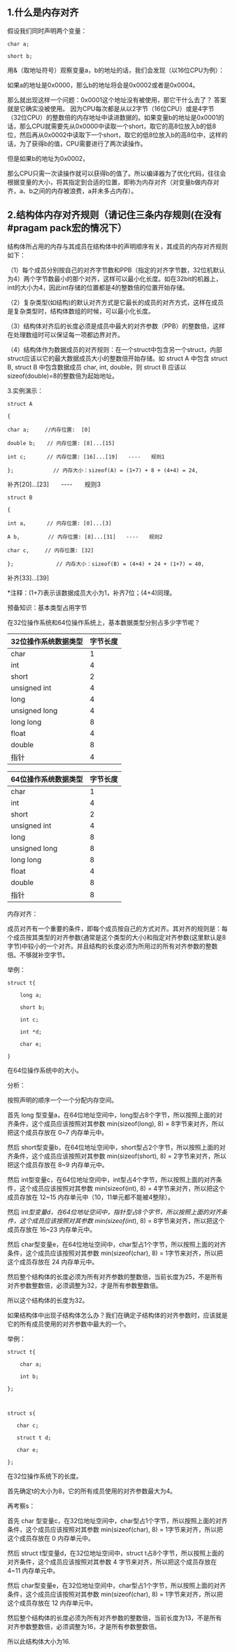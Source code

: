 ## 1.什么是内存对齐 

假设我们同时声明两个变量： 


```
char a; 

short b;
```


用&（取地址符号）观察变量a，b的地址的话，我们会发现（以16位CPU为例）： 

如果a的地址是0x0000，那么b的地址将会是0x0002或者是0x0004。 

那么就出现这样一个问题：0x0001这个地址没有被使用，那它干什么去了？ 答案就是它确实没被使用。 因为CPU每次都是从以2字节（16位CPU）或是4字节（32位CPU）的整数倍的内存地址中读进数据的。如果变量b的地址是0x0001的话，那么CPU就需要先从0x0000中读取一个short，取它的高8位放入b的低8位，然后再从0x0002中读取下一个short，取它的低8位放入b的高8位中，这样的话，为了获得b的值，CPU需要进行了两次读操作。 

  

但是如果b的地址为0x0002， 

那么CPU只需一次读操作就可以获得b的值了。所以编译器为了优化代码，往往会根据变量的大小，将其指定到合适的位置，即称为内存对齐（对变量b做内存对齐，a、b之间的内存被浪费，a并未多占内存）。 

## 2.结构体内存对齐规则（请记住三条内存规则(在没有#pragam pack宏的情况下） 

结构体所占用的内存与其成员在结构体中的声明顺序有关，其成员的内存对齐规则如下： 

（1）每个成员分别按自己的对齐字节数和PPB（指定的对齐字节数，32位机默认为4）两个字节数最小的那个对齐，这样可以最小化长度。如在32bit的机器上，int的大小为4，因此int存储的位置都是4的整数倍的位置开始存储。 

（2）复杂类型(如结构)的默认对齐方式是它最长的成员的对齐方式，这样在成员是复杂类型时，结构体数组的时候，可以最小化长度。 

（3）结构体对齐后的长度必须是成员中最大的对齐参数（PPB）的整数倍，这样在处理数组时可以保证每一项都边界对齐。 

 （4）结构体作为数据成员的对齐规则：在一个struct中包含另一个struct，内部struct应该以它的最大数据成员大小的整数倍开始存储。如 struct A 中包含 struct B, struct B 中包含数据成员 char, int, double，则 struct B 应该以sizeof(double)=8的整数倍为起始地址。 


3.实例演示： 


```
struct A 

{ 

char a;　　　//内存位置:  [0] 

double b;　  // 内存位置: [8]...[15] 

int c;　　　　// 内存位置: [16]...[19]　　----　　规则1 

};　　　　　　　 // 内存大小：sizeof(A) = (1+7) + 8 + (4+4) = 24,
```
 补齐[20]...[23]　　----　　规则3 

  


```
struct B 

{ 

int a,　　　　// 内存位置: [0]...[3] 

A b,　    　　// 内存位置: [8]...[31]　　----　　规则2 

char c,　　　// 内存位置: [32] 

};　　　　　　　  // 内存大小：sizeof(B) = (4+4) + 24 + (1+7) = 40,
```
 补齐[33]...[39] 

*注释：(1+7)表示该数据成员大小为1，补齐7位；(4+4)同理。 




预备知识：基本类型占用字节 

在32位操作系统和64位操作系统上，基本数据类型分别占多少字节呢？ 


32位操作系统数据类型 | 字节长度
---|---
char | 1
int | 4
short|2
unsigned int |4
long | 4
unsigned long| 4
long long | 8
float | 4
double |8
指针|4



64位操作系统数据类型 | 字节长度
---|---
char | 1    
int |4 
short | 2
unsigned int | 4
long | 8
unsigned long | 8
long long | 8
float | 4
double | 8  
指针 | 8 


内存对齐： 

成员对齐有一个重要的条件，即每个成员按自己的方式对齐。其对齐的规则是：每个成员按其类型的对齐参数(通常是这个类型的大小)和指定对齐参数(这里默认是8字节)中较小的一个对齐。并且结构的长度必须为所用过的所有对齐参数的整数倍。不够就补空字节。 


举例： 

```
struct t{ 

    long a; 

    short b; 

    int c; 

    int *d;  

    char e; 

}
```


在64位操作系统中的大小。 


分析： 


按照声明的顺序一个一个分配内存空间。 


首先 long 型变量a，在64位地址空间中，long型占8个字节，所以按照上面的对齐条件，这个成员应该按照对其参数 min(sizeof(long), 8) = 8字节来对齐，所以把这个成员存放在 0~7 内存单元中。 


然后 short型变量b，在64位地址空间中，short型占2个字节，所以按照上面的对齐条件，这个成员应该按照对其参数 min(sizeof(short), 8) = 2字节来对齐，所以把这个成员存放在 8~9 内存单元中。 


然后 int型变量c，在64位地址空间中，int型占4个字节，所以按照上面的对齐条件，这个成员应该按照对其参数 min(sizeof(int), 8) = 4字节来对齐，所以把这个成员存放在 12~15 内存单元中（10，11单元都不能被4整除）。 


然后 int*型变量d，在64位地址空间中，指针型占8个字节，所以按照上面的对齐条件，这个成员应该按照对其参数 min(sizeof(int*), 8) = 8字节来对齐，所以把这个成员存放在 16~23 内存单元中。 


然后 char型变量e，在64位地址空间中，char型占1个字节，所以按照上面的对齐条件，这个成员应该按照对其参数 min(sizeof(char), 8) = 1字节来对齐，所以把这个成员存放在 24 内存单元中。 


然后整个结构体的长度必须为所有对齐参数的整数倍，当前长度为25，不是所有对齐参数整数倍，必须调整为32，才是所有参数整数倍。 


所以这个结构体的长度为32。 



如果结构体中出现子结构体怎么办？我们在确定子结构体的对齐参数时，应该就是它的所有成员使用的对齐参数中最大的一个。 


举例： 




```
struct t{ 

    char a; 

    int b; 

};



struct s{ 

   char c; 

   struct t d; 

   char e; 

}; 
```


在32位操作系统下的长度。 


首先确定t的大小为8，它的所有成员使用的对齐参数最大为4。 


再考察s： 


首先 char 型变量c，在32位地址空间中，char型占1个字节，所以按照上面的对齐条件，这个成员应该按照对其参数 min(sizeof(char), 8) = 1字节来对齐，所以把这个成员存放在 0 内存单元中。 


然后 struct t型变量d，在32位地址空间中，struct t占8个字节，所以按照上面的对齐条件，这个成员应该按照对其参数 4 字节来对齐，所以把这个成员存放在 4~11 内存单元中。 


然后 char型变量e，在32位地址空间中，char型占1个字节，所以按照上面的对齐条件，这个成员应该按照对其参数 min(sizeof(char), 8) = 1字节来对齐，所以把这个成员存放在 12 内存单元中。 


然后整个结构体的长度必须为所有对齐参数的整数倍，当前长度为13，不是所有对齐参数整数倍，必须调整为16，才是所有参数整数倍。 


所以此结构体大小为16. 